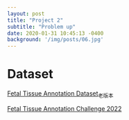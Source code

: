```yaml
---
layout: post
title: "Project 2"
subtitle: "Problem up"
date: 2020-01-31 10:45:13 -0400
background: '/img/posts/06.jpg'
---
```


# Dataset

[Fetal Tissue Annotation Dataset](https://www.synapse.org/#!Synapse:syn23747212/wiki/608434)<sub>老版本</sub>

[Fetal Tissue Annotation Challenge 2022](https://www.synapse.org/#!Synapse:syn25649159/wiki/610007)
